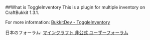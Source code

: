 ##What is ToggleInventory
This is a plugin for multiple inventory on CraftBukkit 1.3.1.

For more information: [BukkitDev - ToggleInventory](http://dev.bukkit.org/server-mods/toggleinventory/pages/main/)

日本のフォーラム: [マインクラフト 非公式 ユーザーフォーラム](http://forum.minecraftuser.jp/viewtopic.php?f=38&t=6442)

